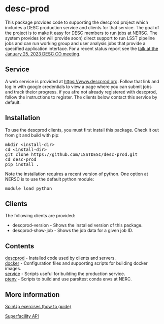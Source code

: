 # desc-prod
This package provides code to supporting the descprod project which includes a DESC production service and clients for that service.
The goal of the project is to make it easy for DESC members to run jobs at NERSC.
The system provides (or will provide soon) direct support to run LSST pipeline jobs
and can run working group and user analysis jobs that provide a specified application interface.
For a recent status report see the
[talk at the January 25, 2023 DESC CO meeting](https://drive.google.com/file/d/1uAMfWpQLenxF_50mjmBWqISEEDxOkdrc/view?usp=share_link).

## Service
A web service is provided at https://www.descprod.org.
Follow that link and log in with google credentials to view a page where you can submit jobs and track theior progress.
if you afre not already registered with descprod, follow the instructions to register.
The clients below contact this service by default.

## Installation
To use the descprod clients, you must first install this package.
Check it out from git and build with pip:
<pre>
mkdir &lt;install-dir>
cd &lt;install-dir>
git clone https://github.com/LSSTDESC/desc-prod.git
cd desc-prod
pip install .
</pre>
Note the installation requires a recent version of python.
One option at NERSC is to use the default python module:
<pre>
module load python
</pre>

## Clients
The following clients are provided:
* descprod-version - Shows the installed version of this package.
* descprod-show-job - Shows the job data for a given job ID.

## Contents
[descprod](descprod) - Installed code used by clients and servers.  
[docker](docker) - Configuration files and supporting scripts for building docker images.  
[service](service) - Scripts useful for building the production service.  
[ptenv](ptenv) - Scripts to build and use parsltest conda envs at NERC.  

## More information

[SpinUp exercises (how to guide)](https://www.dropbox.com/sh/102smpnhmbimg4a/AAA2nNnRWOPYrRi6oq_QLrnYa/Self-Guided%20SpinUp/Self-Guided%20SpinUp%20Exercises.pdf?dl=0)

[Superfacility API](https://docs.nersc.gov/services/sfapi/)
